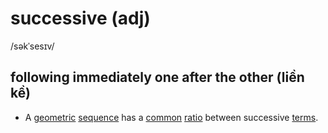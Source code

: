 # successive (adj)

/səkˈsesɪv/

## following immediately one after the other (liền kề)

- A [geometric](geometric-adj.md#connected-with-geometry-hình-học) [sequence](sequence-n.md#an-orderred-set-of-numbers-events-actions-etc-chuỗi-dãy) has a [common](common-adj.md#shared-by-or-belonging-to-two-or-more-peoplethings-or-by-the-peoplethings-in-a-group-chung) [ratio](ratio-n.md#the-relationship-between-two-groups-of-people-and-things-that-is-represented-by-two-numbers-showing-how-much-larger-one-group-is-than-the-other-tỷ-lệ-tỷ-số) between successive [terms](term-n.md#each-of-the-various-parts-in-a-series-an-equation-etc-số-hạng).